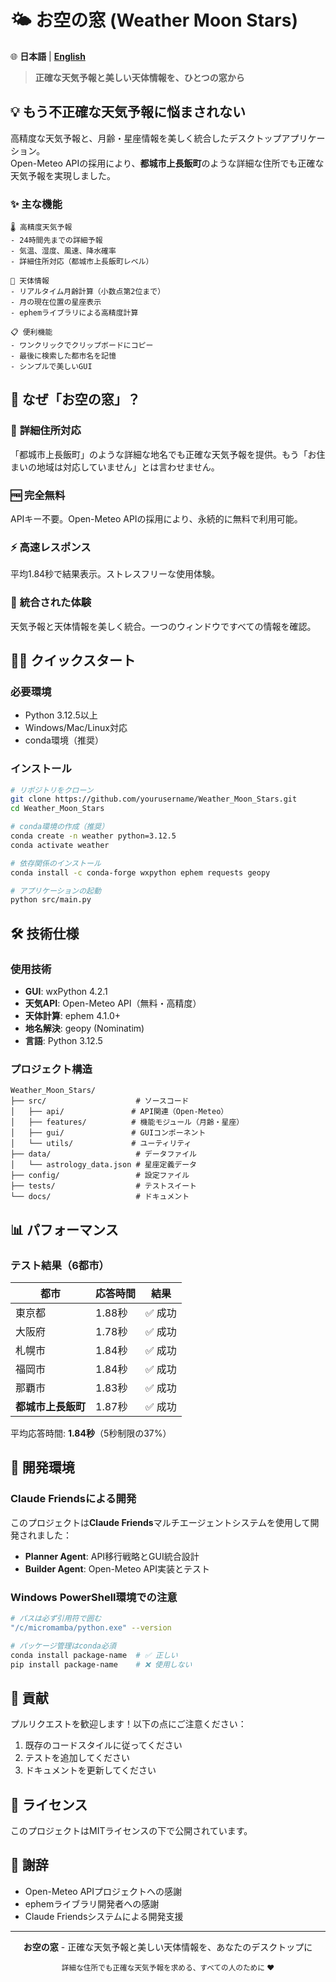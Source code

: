 # 🌤️ お空の窓 (Weather Moon Stars)

🌐 **日本語** | **[English](README.md)**

> **正確な天気予報と美しい天体情報を、ひとつの窓から**

## 💡 もう不正確な天気予報に悩まされない

高精度な天気予報と、月齢・星座情報を美しく統合したデスクトップアプリケーション。  
Open-Meteo APIの採用により、**都城市上長飯町**のような詳細な住所でも正確な天気予報を実現しました。

### ✨ 主な機能

```
🌡️ 高精度天気予報
- 24時間先までの詳細予報
- 気温、湿度、風速、降水確率
- 詳細住所対応（都城市上長飯町レベル）

🌙 天体情報
- リアルタイム月齢計算（小数点第2位まで）
- 月の現在位置の星座表示
- ephemライブラリによる高精度計算

📋 便利機能
- ワンクリックでクリップボードにコピー
- 最後に検索した都市名を記憶
- シンプルで美しいGUI
```

## 🎯 なぜ「お空の窓」？

### 📍 **詳細住所対応**
「都城市上長飯町」のような詳細な地名でも正確な天気予報を提供。もう「お住まいの地域は対応していません」とは言わせません。

### 🆓 **完全無料**
APIキー不要。Open-Meteo APIの採用により、永続的に無料で利用可能。

### ⚡ **高速レスポンス**
平均1.84秒で結果表示。ストレスフリーな使用体験。

### 🎨 **統合された体験**
天気予報と天体情報を美しく統合。一つのウィンドウですべての情報を確認。

## 🏃‍♂️ クイックスタート

### 必要環境
- Python 3.12.5以上
- Windows/Mac/Linux対応
- conda環境（推奨）

### インストール

```bash
# リポジトリをクローン
git clone https://github.com/yourusername/Weather_Moon_Stars.git
cd Weather_Moon_Stars

# conda環境の作成（推奨）
conda create -n weather python=3.12.5
conda activate weather

# 依存関係のインストール
conda install -c conda-forge wxpython ephem requests geopy

# アプリケーションの起動
python src/main.py
```

## 🛠 技術仕様

### 使用技術
- **GUI**: wxPython 4.2.1
- **天気API**: Open-Meteo API（無料・高精度）
- **天体計算**: ephem 4.1.0+
- **地名解決**: geopy (Nominatim)
- **言語**: Python 3.12.5

### プロジェクト構造
```
Weather_Moon_Stars/
├── src/                    # ソースコード
│   ├── api/               # API関連（Open-Meteo）
│   ├── features/          # 機能モジュール（月齢・星座）
│   ├── gui/               # GUIコンポーネント
│   └── utils/             # ユーティリティ
├── data/                   # データファイル
│   └── astrology_data.json # 星座定義データ
├── config/                 # 設定ファイル
├── tests/                  # テストスイート
└── docs/                   # ドキュメント
```

## 📊 パフォーマンス

### テスト結果（6都市）
| 都市 | 応答時間 | 結果 |
|------|----------|------|
| 東京都 | 1.88秒 | ✅ 成功 |
| 大阪府 | 1.78秒 | ✅ 成功 |
| 札幌市 | 1.84秒 | ✅ 成功 |
| 福岡市 | 1.84秒 | ✅ 成功 |
| 那覇市 | 1.83秒 | ✅ 成功 |
| **都城市上長飯町** | 1.87秒 | ✅ 成功 |

平均応答時間: **1.84秒**（5秒制限の37%）

## 🚀 開発環境

### Claude Friendsによる開発
このプロジェクトは**Claude Friends**マルチエージェントシステムを使用して開発されました：

- **Planner Agent**: API移行戦略とGUI統合設計
- **Builder Agent**: Open-Meteo API実装とテスト

### Windows PowerShell環境での注意
```bash
# パスは必ず引用符で囲む
"/c/micromamba/python.exe" --version

# パッケージ管理はconda必須
conda install package-name  # ✅ 正しい
pip install package-name    # ❌ 使用しない
```

## 🤝 貢献

プルリクエストを歓迎します！以下の点にご注意ください：

1. 既存のコードスタイルに従ってください
2. テストを追加してください
3. ドキュメントを更新してください

## 📝 ライセンス

このプロジェクトはMITライセンスの下で公開されています。

## 🙏 謝辞

- Open-Meteo APIプロジェクトへの感謝
- ephemライブラリ開発者への感謝
- Claude Friendsシステムによる開発支援

---

<p align="center">
  <strong>お空の窓</strong> - 正確な天気予報と美しい天体情報を、あなたのデスクトップに
</p>

<p align="center">
  <sub>詳細な住所でも正確な天気予報を求める、すべての人のために ❤️</sub>
</p>